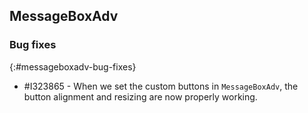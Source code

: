 ## MessageBoxAdv

### Bug fixes
{:#messageboxadv-bug-fixes}

* \#I323865 - When we set the custom buttons in `MessageBoxAdv`, the button alignment and resizing are now properly working.
